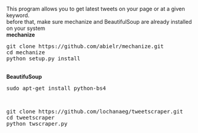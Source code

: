This program allows you to get latest tweets on your page or 
at a given keyword. 
<br />
before that, make sure mechanize and BeautifulSoup are already installed on your system
<br />
<strong>mechanize</strong>
<pre>
git clone https://github.com/abielr/mechanize.git
cd mechanize
python setup.py install
</pre>
<br />
<strong>BeautifuSoup</strong>
<pre>
sudo apt-get install python-bs4
</pre>
<br />
<pre>
git clone https://github.com/lochanaeg/tweetscraper.git
cd tweetscraper
python twscraper.py
</pre>

 
